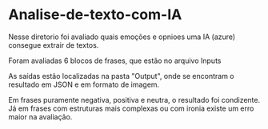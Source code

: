 # Analise-de-texto-com-IA

Nesse diretorio foi avaliado quais emoções e opnioes uma IA (azure) consegue extrair de textos.

Foram avaliadas 6 blocos de frases, que estão no arquivo Inputs

As saídas estão localizadas na pasta "Output", onde se encontram o resultado em JSON e em formato de imagem.

Em frases puramente negativa, positiva e neutra, o resultado foi condizente.
Já em frases com estruturas mais complexas ou com ironia existe um erro maior na avaliação.
